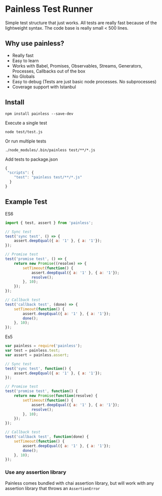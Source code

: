 # Painless Test Runner

Simple test structure that just works. All tests are really fast because of the lightweight syntax.
  The code base is really small < 500 lines.

## Why use painless?
- Really fast
- Easy to learn
- Works with Babel, Promises, Observables, Streams, Generators, Processes, Callbacks out of the box
- No Globals
- Easy to debug (Tests are just basic node processes. No subprocesses)
- Coverage support with Istanbul

## Install
```
npm install painless --save-dev
```
Execute a single test
```
node test/test.js
```
Or run multiple tests
```
./node_modules/.bin/painless test/**/*.js
```
Add tests to package.json
```js
{
 "scripts": {
    "test": "painless test/**/*.js"
  }
}
```
## Example Test
ES6
```js
import { test, assert } from 'painless';

// Sync test
test('sync test', () => {
    assert.deepEqual({ a: '1' }, { a: '1'});
});

// Promise test
test('promise test', () => {
    return new Promise((resolve) => {
        setTimeout(function() {
            assert.deepEqual({ a: '1' }, { a: '1'});
            resolve();
        }, 10);
    });
});

// Callback test
test('callback test', (done) => {
    setTimeout(function() {
        assert.deepEqual({ a: '1' }, { a: '1'});
        done();
    }, 10);
});
```

Es5
```js
var painless = require('painless');
var test = painless.test;
var assert = painless.assert;

// Sync test
test('sync test', function() {
    assert.deepEqual({ a: '1' }, { a: '1'});
});

// Promise test
test('promise test', function() {
    return new Promise(function(resolve) {
        setTimeout(function() {
            assert.deepEqual({ a: '1' }, { a: '1'});
            resolve();
        }, 10);
    });
});

// Callback test
test('callback test', function(done) {
    setTimeout(function() {
        assert.deepEqual({ a: '1' }, { a: '1'});
        done();
    }, 10);
});
```

### Use any assertion library
Painless comes bundled with chai assertion library, but will work with any assertion library that throws an `AssertionError`

